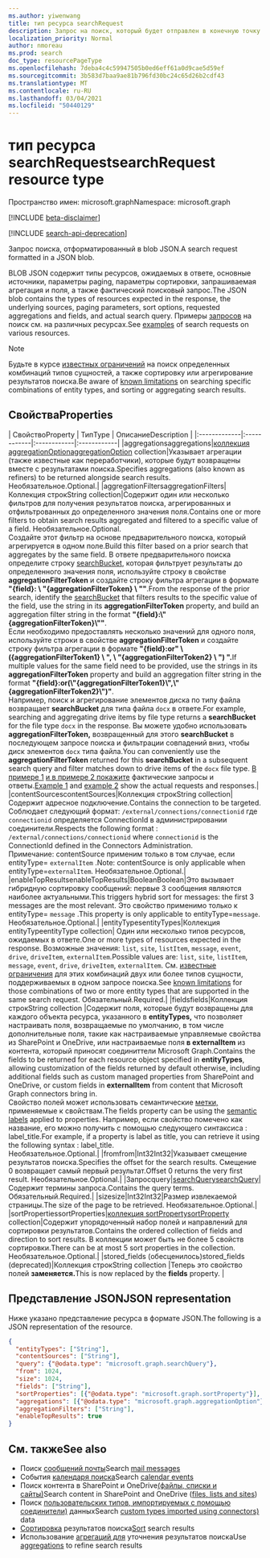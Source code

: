 ```yaml
---
ms.author: yiwenwang
title: тип ресурса searchRequest
description: Запрос на поиск, который будет отправлен в конечную точку запроса. Он содержит тип сущностями, ожидаемыми в ответе, основные источники, параметры paging, запрос полей и фактический запрос поиска.
localization_priority: Normal
author: nmoreau
ms.prod: search
doc_type: resourcePageType
ms.openlocfilehash: 7deba4c4c59947505b0ed6eff61a0d9cae5d59ef
ms.sourcegitcommit: 3b583d7baa9ae81b796fd30bc24c65d26b2cdf43
ms.translationtype: MT
ms.contentlocale: ru-RU
ms.lasthandoff: 03/04/2021
ms.locfileid: "50440129"
---
```

# <a name="searchrequest-resource-type"></a><span data-ttu-id="b5b06-104">тип ресурса searchRequest</span><span class="sxs-lookup"><span data-stu-id="b5b06-104">searchRequest resource type</span></span>

<span data-ttu-id="b5b06-105">Пространство имен: microsoft.graph</span><span class="sxs-lookup"><span data-stu-id="b5b06-105">Namespace: microsoft.graph</span></span>

[!INCLUDE [beta-disclaimer](../../includes/beta-disclaimer.md)]

[!INCLUDE [search-api-deprecation](../../includes/search-api-deprecation.md)]

<span data-ttu-id="b5b06-106">Запрос поиска, отформатированный в blob JSON.</span><span class="sxs-lookup"><span data-stu-id="b5b06-106">A search request formatted in a JSON blob.</span></span> 

<span data-ttu-id="b5b06-107">BLOB JSON содержит типы ресурсов, ожидаемых в ответе, основные источники, параметры paging, параметры сортировки, запрашиваемая агрегация и поля, а также фактический поисковый запрос.</span><span class="sxs-lookup"><span data-stu-id="b5b06-107">The JSON blob contains the types of resources expected in the response, the underlying sources, paging parameters, sort options, requested aggregations and fields, and actual search query.</span></span> <span data-ttu-id="b5b06-108">Примеры [запросов](#see-also) на поиск см. на различных ресурсах.</span><span class="sxs-lookup"><span data-stu-id="b5b06-108">See [examples](#see-also) of search requests on various resources.</span></span>

> [!NOTE]
> <span data-ttu-id="b5b06-109">Будьте в курсе [известных ограничений](search-api-overview.md#known-limitations) на поиск определенных комбинаций типов сущностей, а также сортировку или агрегирование результатов поиска.</span><span class="sxs-lookup"><span data-stu-id="b5b06-109">Be aware of [known limitations](search-api-overview.md#known-limitations) on searching specific combinations of entity types, and sorting or aggregating search results.</span></span>


## <a name="properties"></a><span data-ttu-id="b5b06-110">Свойства</span><span class="sxs-lookup"><span data-stu-id="b5b06-110">Properties</span></span>

| <span data-ttu-id="b5b06-111">Свойство</span><span class="sxs-lookup"><span data-stu-id="b5b06-111">Property</span></span>     | <span data-ttu-id="b5b06-112">Тип</span><span class="sxs-lookup"><span data-stu-id="b5b06-112">Type</span></span>        | <span data-ttu-id="b5b06-113">Описание</span><span class="sxs-lookup"><span data-stu-id="b5b06-113">Description</span></span> |
|:-------------|:------------|:------------|:------------|
|<span data-ttu-id="b5b06-114">aggregations</span><span class="sxs-lookup"><span data-stu-id="b5b06-114">aggregations</span></span>|<span data-ttu-id="b5b06-115">[коллекция aggregationOption](aggregationOption.md)</span><span class="sxs-lookup"><span data-stu-id="b5b06-115">[aggregationOption](aggregationOption.md) collection</span></span>|<span data-ttu-id="b5b06-116">Указывает агрегации (также известные как переработчики), которые будут возвращены вместе с результатами поиска.</span><span class="sxs-lookup"><span data-stu-id="b5b06-116">Specifies aggregations (also known as refiners) to be returned alongside search results.</span></span> <span data-ttu-id="b5b06-117">Необязательное.</span><span class="sxs-lookup"><span data-stu-id="b5b06-117">Optional.</span></span>|
|<span data-ttu-id="b5b06-118">aggregationFilters</span><span class="sxs-lookup"><span data-stu-id="b5b06-118">aggregationFilters</span></span>|<span data-ttu-id="b5b06-119">Коллекция строк</span><span class="sxs-lookup"><span data-stu-id="b5b06-119">String collection</span></span>|<span data-ttu-id="b5b06-120">Содержит один или несколько фильтров для получения результатов поиска, агрегированных и отфильтрованных до определенного значения поля.</span><span class="sxs-lookup"><span data-stu-id="b5b06-120">Contains one or more filters to obtain search results aggregated and filtered to a specific value of a field.</span></span> <span data-ttu-id="b5b06-121">Необязательное.</span><span class="sxs-lookup"><span data-stu-id="b5b06-121">Optional.</span></span><br><span data-ttu-id="b5b06-122">Создайте этот фильтр на основе предварительного поиска, который агрегируется в одном поле.</span><span class="sxs-lookup"><span data-stu-id="b5b06-122">Build this filter based on a prior search that aggregates by the same field.</span></span> <span data-ttu-id="b5b06-123">В ответе предварительного поиска определите строку [searchBucket,](searchBucket.md) которая фильтрует результаты до определенного значения поля, используйте строку в свойстве **aggregationFilterToken** и создайте строку фильтра агрегации в формате **"{field}: \\ "{aggregationFilterToken} \\ ""**.</span><span class="sxs-lookup"><span data-stu-id="b5b06-123">From the response of the prior search, identify the [searchBucket](searchBucket.md) that filters results to the specific value of the field, use the string in its **aggregationFilterToken** property, and build an aggregation filter string in the format **"{field}:\\"{aggregationFilterToken}\\""**.</span></span> <br><span data-ttu-id="b5b06-124">Если необходимо предоставлять несколько значений для одного поля, используйте строки в свойстве **aggregationFilterToken** и создайте строку фильтра агрегации в формате **"{field}:or" \\ ({aggregationFilterToken1} \\ ", \\ "{aggregationFilterToken2} \\ ") ".**</span><span class="sxs-lookup"><span data-stu-id="b5b06-124">If multiple values for the same field need to be provided, use the strings in its **aggregationFilterToken** property and build an aggregation filter string in the format **"{field}:or(\\"{aggregationFilterToken1}\\",\\"{aggregationFilterToken2}\\")"**.</span></span> <br><span data-ttu-id="b5b06-125">Например, поиск и агрегирование элементов диска по типу файла возвращает **searchBucket** для типа файла `docx` в ответе.</span><span class="sxs-lookup"><span data-stu-id="b5b06-125">For example, searching and aggregating drive items by file type returns a **searchBucket** for the file type `docx` in the response.</span></span> <span data-ttu-id="b5b06-126">Вы можете удобно использовать **aggregationFilterToken,** возвращенный для этого **searchBucket** в последующем запросе поиска и фильтрации совпадений вниз, чтобы диск элементов `docx` типа файла.</span><span class="sxs-lookup"><span data-stu-id="b5b06-126">You can conveniently use the **aggregationFilterToken** returned for this **searchBucket** in a subsequent search query and filter matches down to drive items of the `docx` file type.</span></span> <span data-ttu-id="b5b06-127">[В примере 1](/graph/search-concept-aggregation#example-1-request-aggregations-by-string-fields) [и в примере 2 покажите](/graph/search-concept-aggregation#example-2-apply-an-aggregation-filter-based-on-a-previous-request) фактические запросы и ответы.</span><span class="sxs-lookup"><span data-stu-id="b5b06-127">[Example 1](/graph/search-concept-aggregation#example-1-request-aggregations-by-string-fields) and [example 2](/graph/search-concept-aggregation#example-2-apply-an-aggregation-filter-based-on-a-previous-request) show the actual requests and responses.</span></span>|
|<span data-ttu-id="b5b06-128">contentSources</span><span class="sxs-lookup"><span data-stu-id="b5b06-128">contentSources</span></span>|<span data-ttu-id="b5b06-129">Коллекция строк</span><span class="sxs-lookup"><span data-stu-id="b5b06-129">String collection</span></span>|<span data-ttu-id="b5b06-130">Содержит адресное подключение.</span><span class="sxs-lookup"><span data-stu-id="b5b06-130">Contains the connection to be targeted.</span></span> <br><span data-ttu-id="b5b06-131">Соблюдает следующий формат: `/external/connections/connectionid` где `connectionid` определяется ConnectionId в администрировании соединители.</span><span class="sxs-lookup"><span data-stu-id="b5b06-131">Respects the following format : `/external/connections/connectionid` where `connectionid` is the ConnectionId defined in the Connectors Administration.</span></span> <br> <span data-ttu-id="b5b06-132">Примечание: contentSource применим только в том случае, если entityType= `externalItem` .</span><span class="sxs-lookup"><span data-stu-id="b5b06-132">Note: contentSource is only applicable when entityType=`externalItem`.</span></span> <span data-ttu-id="b5b06-133">Необязательное.</span><span class="sxs-lookup"><span data-stu-id="b5b06-133">Optional.</span></span>|
|<span data-ttu-id="b5b06-134">enableTopResults</span><span class="sxs-lookup"><span data-stu-id="b5b06-134">enableTopResults</span></span>|<span data-ttu-id="b5b06-135">Boolean</span><span class="sxs-lookup"><span data-stu-id="b5b06-135">Boolean</span></span>|<span data-ttu-id="b5b06-136">Это вызывает гибридную сортировку сообщений: первые 3 сообщения являются наиболее актуальными.</span><span class="sxs-lookup"><span data-stu-id="b5b06-136">This triggers hybrid sort for messages: the first 3 messages are the most relevant.</span></span> <span data-ttu-id="b5b06-137">Это свойство применимо только к entityType= `message` .</span><span class="sxs-lookup"><span data-stu-id="b5b06-137">This property is only applicable to entityType=`message`.</span></span> <span data-ttu-id="b5b06-138">Необязательное.</span><span class="sxs-lookup"><span data-stu-id="b5b06-138">Optional.</span></span>|
|<span data-ttu-id="b5b06-139">entityTypes</span><span class="sxs-lookup"><span data-stu-id="b5b06-139">entityTypes</span></span>|<span data-ttu-id="b5b06-140">Коллекция entityType</span><span class="sxs-lookup"><span data-stu-id="b5b06-140">entityType collection</span></span>| <span data-ttu-id="b5b06-141">Один или несколько типов ресурсов, ожидаемых в ответе.</span><span class="sxs-lookup"><span data-stu-id="b5b06-141">One or more types of resources expected in the response.</span></span> <span data-ttu-id="b5b06-142">Возможные значения: `list`, `site`, `listItem`, `message`, `event`, `drive`, `driveItem`, `externalItem`.</span><span class="sxs-lookup"><span data-stu-id="b5b06-142">Possible values are: `list`, `site`, `listItem`, `message`, `event`, `drive`, `driveItem`, `externalItem`.</span></span> <span data-ttu-id="b5b06-143">См. [известные ограничения](search-api-overview.md#known-limitations) для этих комбинаций двух или более типов сущности, поддерживаемых в одном запросе поиска.</span><span class="sxs-lookup"><span data-stu-id="b5b06-143">See [known limitations](search-api-overview.md#known-limitations) for those combinations of two or more entity types that are supported in the same search request.</span></span> <span data-ttu-id="b5b06-144">Обязательный.</span><span class="sxs-lookup"><span data-stu-id="b5b06-144">Required.</span></span>|
|<span data-ttu-id="b5b06-145">fields</span><span class="sxs-lookup"><span data-stu-id="b5b06-145">fields</span></span>|<span data-ttu-id="b5b06-146">Коллекция строк</span><span class="sxs-lookup"><span data-stu-id="b5b06-146">String collection</span></span> |<span data-ttu-id="b5b06-147">Содержит поля, которые будут возвращены для каждого объекта ресурса, указанного в **entityTypes,** что позволяет настраивать поля, возвращаемые по умолчанию, в том числе дополнительные поля, такие как настраиваемые управляемые свойства из SharePoint и OneDrive, или настраиваемые поля **в externalItem** из контента, который приносят соединиттели Microsoft Graph.</span><span class="sxs-lookup"><span data-stu-id="b5b06-147">Contains the fields to be returned for each resource object specified in **entityTypes**, allowing customization of the fields returned by default otherwise, including additional fields such as custom managed properties from SharePoint and OneDrive, or custom fields in **externalItem** from content that Microsoft Graph connectors bring in.</span></span> <br><span data-ttu-id="b5b06-148">Свойство полей может использовать семантические [метки,](https://docs.microsoft.com/microsoftsearch/configure-connector#step-5-assign-property-labels) применяемые к свойствам.</span><span class="sxs-lookup"><span data-stu-id="b5b06-148">The fields property can be using the [semantic labels](https://docs.microsoft.com/microsoftsearch/configure-connector#step-5-assign-property-labels) applied to properties.</span></span> <span data-ttu-id="b5b06-149">Например, если свойство помечено как название, его можно получить с помощью следующего синтаксиса : label_title.</span><span class="sxs-lookup"><span data-stu-id="b5b06-149">For example, if a property is label as title, you can retrieve it using the following syntax : label_title.</span></span><br><span data-ttu-id="b5b06-150">Необязательное.</span><span class="sxs-lookup"><span data-stu-id="b5b06-150">Optional.</span></span>|
|<span data-ttu-id="b5b06-151">from</span><span class="sxs-lookup"><span data-stu-id="b5b06-151">from</span></span>|<span data-ttu-id="b5b06-152">Int32</span><span class="sxs-lookup"><span data-stu-id="b5b06-152">Int32</span></span>|<span data-ttu-id="b5b06-153">Указывает смещение результатов поиска.</span><span class="sxs-lookup"><span data-stu-id="b5b06-153">Specifies the offset for the search results.</span></span> <span data-ttu-id="b5b06-154">Смещение 0 возвращает самый первый результат.</span><span class="sxs-lookup"><span data-stu-id="b5b06-154">Offset 0 returns the very first result.</span></span> <span data-ttu-id="b5b06-155">Необязательное.</span><span class="sxs-lookup"><span data-stu-id="b5b06-155">Optional.</span></span>|
|<span data-ttu-id="b5b06-156">Запрос</span><span class="sxs-lookup"><span data-stu-id="b5b06-156">query</span></span>|[<span data-ttu-id="b5b06-157">searchQuery</span><span class="sxs-lookup"><span data-stu-id="b5b06-157">searchQuery</span></span>](searchquery.md)|<span data-ttu-id="b5b06-158">Содержит термины запроса.</span><span class="sxs-lookup"><span data-stu-id="b5b06-158">Contains the query terms.</span></span> <span data-ttu-id="b5b06-159">Обязательный.</span><span class="sxs-lookup"><span data-stu-id="b5b06-159">Required.</span></span>|
|<span data-ttu-id="b5b06-160">size</span><span class="sxs-lookup"><span data-stu-id="b5b06-160">size</span></span>|<span data-ttu-id="b5b06-161">Int32</span><span class="sxs-lookup"><span data-stu-id="b5b06-161">Int32</span></span>|<span data-ttu-id="b5b06-162">Размер извлекаемой страницы.</span><span class="sxs-lookup"><span data-stu-id="b5b06-162">The size of the page to be retrieved.</span></span> <span data-ttu-id="b5b06-163">Необязательное.</span><span class="sxs-lookup"><span data-stu-id="b5b06-163">Optional.</span></span>|
|<span data-ttu-id="b5b06-164">sortProperties</span><span class="sxs-lookup"><span data-stu-id="b5b06-164">sortProperties</span></span>|<span data-ttu-id="b5b06-165">[коллекция sortProperty](sortProperty.md)</span><span class="sxs-lookup"><span data-stu-id="b5b06-165">[sortProperty](sortProperty.md) collection</span></span>|<span data-ttu-id="b5b06-166">Содержит упорядоченный набор полей и направлений для сортировки результатов.</span><span class="sxs-lookup"><span data-stu-id="b5b06-166">Contains the ordered collection of fields and direction to sort results.</span></span> <span data-ttu-id="b5b06-167">В коллекции может быть не более 5 свойств сортировки.</span><span class="sxs-lookup"><span data-stu-id="b5b06-167">There can be at most 5 sort properties in the collection.</span></span> <span data-ttu-id="b5b06-168">Необязательное.</span><span class="sxs-lookup"><span data-stu-id="b5b06-168">Optional.</span></span>|
|<span data-ttu-id="b5b06-169">stored_fields (обесценилось)</span><span class="sxs-lookup"><span data-stu-id="b5b06-169">stored_fields (deprecated)</span></span>|<span data-ttu-id="b5b06-170">Коллекция строк</span><span class="sxs-lookup"><span data-stu-id="b5b06-170">String collection</span></span> |<span data-ttu-id="b5b06-171">Теперь это свойство полей **заменяется.**</span><span class="sxs-lookup"><span data-stu-id="b5b06-171">This is now replaced by the **fields** property.</span></span> |


## <a name="json-representation"></a><span data-ttu-id="b5b06-172">Представление JSON</span><span class="sxs-lookup"><span data-stu-id="b5b06-172">JSON representation</span></span>

<span data-ttu-id="b5b06-173">Ниже указано представление ресурса в формате JSON.</span><span class="sxs-lookup"><span data-stu-id="b5b06-173">The following is a JSON representation of the resource.</span></span>

<!-- {
  "blockType": "resource",
  "optionalProperties": [

  ],
  "@odata.type": "microsoft.graph.searchRequest",
  "baseType": null
}-->

```json
{
  "entityTypes": ["String"],
  "contentSources": ["String"],
  "query": {"@odata.type": "microsoft.graph.searchQuery"},
  "from": 1024,
  "size": 1024,
  "fields": ["String"],
  "sortProperties": [{"@odata.type": "microsoft.graph.sortProperty"}],
  "aggregations": [{"@odata.type": "microsoft.graph.aggregationOption"}],
  "aggregationFilters": ["String"],
  "enableTopResults": true  
}
```

## <a name="see-also"></a><span data-ttu-id="b5b06-174">См. также</span><span class="sxs-lookup"><span data-stu-id="b5b06-174">See also</span></span>
- <span data-ttu-id="b5b06-175">Поиск [сообщений почты](/graph/search-concept-messages)</span><span class="sxs-lookup"><span data-stu-id="b5b06-175">Search [mail messages](/graph/search-concept-messages)</span></span>
- <span data-ttu-id="b5b06-176">События [календаря поиска](/graph/search-concept-events)</span><span class="sxs-lookup"><span data-stu-id="b5b06-176">Search [calendar events](/graph/search-concept-events)</span></span>
- <span data-ttu-id="b5b06-177">Поиск контента в SharePoint и OneDrive[(файлы, списки и сайты)](/graph/search-concept-files)</span><span class="sxs-lookup"><span data-stu-id="b5b06-177">Search content in SharePoint and OneDrive ([files, lists and sites](/graph/search-concept-files))</span></span>
- <span data-ttu-id="b5b06-178">Поиск [пользовательских типов, импортируемых с помощью соединители)](/graph/search-concept-custom-types) данных</span><span class="sxs-lookup"><span data-stu-id="b5b06-178">Search [custom types imported using connectors)](/graph/search-concept-custom-types) data</span></span>
- <span data-ttu-id="b5b06-179">[Сортировка](/graph/search-concept-sort) результатов поиска</span><span class="sxs-lookup"><span data-stu-id="b5b06-179">[Sort](/graph/search-concept-sort) search results</span></span>
- <span data-ttu-id="b5b06-180">Использование [агрегаций для](/graph/search-concept-aggregations) уточнения результатов поиска</span><span class="sxs-lookup"><span data-stu-id="b5b06-180">Use [aggregations](/graph/search-concept-aggregations) to refine search results</span></span>


<!-- uuid: 16cd6b66-4b1a-43a1-adaf-3a886856ed98
2019-02-04 14:57:30 UTC -->
<!-- {
  "type": "#page.annotation",
  "description": "searchRequest resource",
  "keywords": "",
  "section": "documentation",
  "tocPath": ""
}-->


